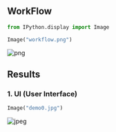 
## WorkFlow


```python
from IPython.display import Image
```


```python
Image("workflow.png")
```




![png](output_2_0.png)



## Results

### 1. UI (User Interface)


```python
Image("demo0.jpg")
```




![jpeg](output_5_0.jpeg)


